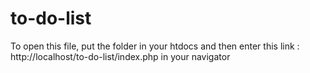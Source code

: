 # to-do-list


To open this file, put the folder in your htdocs and then enter this link : http://localhost/to-do-list/index.php in your navigator
